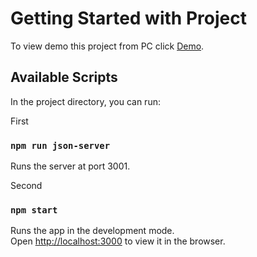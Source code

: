 # Getting Started with Project

To view demo this project from PC click [Demo](https://list-task-test-app.herokuapp.com/).

## Available Scripts

In the project directory, you can run:

First
### `npm run json-server`

Runs the server at port 3001.

Second
### `npm start`

Runs the app in the development mode.\
Open [http://localhost:3000](http://localhost:3000) to view it in the browser.


